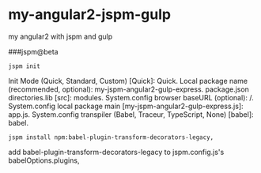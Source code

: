# my-angular2-jspm-gulp
my angular2 with jspm and gulp

###jspm@beta

    jspm init
    
Init Mode (Quick, Standard, Custom) [Quick]: Quick.
Local package name (recommended, optional): my-jspm-angular2-gulp-express.
package.json directories.lib [src]: modules.
System.config browser baseURL (optional): /.
System.config local package main [my-jspm-angular2-gulp-express.js]: app.js.
System.config transpiler (Babel, Traceur, TypeScript, None) [babel]: babel.

    jspm install npm:babel-plugin-transform-decorators-legacy,

add  babel-plugin-transform-decorators-legacy to jspm.config.js's babelOptions.plugins,

